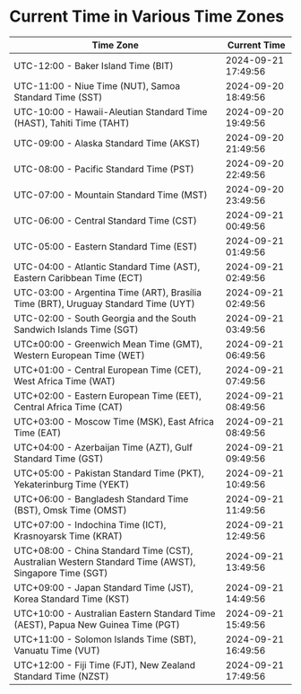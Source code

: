 # Current Time in Various Time Zones

| Time Zone | Current Time |
|-----------|--------------|
| UTC-12:00 - Baker Island Time (BIT) | 2024-09-21 17:49:56 |
| UTC-11:00 - Niue Time (NUT), Samoa Standard Time (SST) | 2024-09-20 18:49:56 |
| UTC-10:00 - Hawaii-Aleutian Standard Time (HAST), Tahiti Time (TAHT) | 2024-09-20 19:49:56 |
| UTC-09:00 - Alaska Standard Time (AKST) | 2024-09-20 21:49:56 |
| UTC-08:00 - Pacific Standard Time (PST) | 2024-09-20 22:49:56 |
| UTC-07:00 - Mountain Standard Time (MST) | 2024-09-20 23:49:56 |
| UTC-06:00 - Central Standard Time (CST) | 2024-09-21 00:49:56 |
| UTC-05:00 - Eastern Standard Time (EST) | 2024-09-21 01:49:56 |
| UTC-04:00 - Atlantic Standard Time (AST), Eastern Caribbean Time (ECT) | 2024-09-21 02:49:56 |
| UTC-03:00 - Argentina Time (ART), Brasília Time (BRT), Uruguay Standard Time (UYT) | 2024-09-21 02:49:56 |
| UTC-02:00 - South Georgia and the South Sandwich Islands Time (SGT) | 2024-09-21 03:49:56 |
| UTC±00:00 - Greenwich Mean Time (GMT), Western European Time (WET) | 2024-09-21 06:49:56 |
| UTC+01:00 - Central European Time (CET), West Africa Time (WAT) | 2024-09-21 07:49:56 |
| UTC+02:00 - Eastern European Time (EET), Central Africa Time (CAT) | 2024-09-21 08:49:56 |
| UTC+03:00 - Moscow Time (MSK), East Africa Time (EAT) | 2024-09-21 08:49:56 |
| UTC+04:00 - Azerbaijan Time (AZT), Gulf Standard Time (GST) | 2024-09-21 09:49:56 |
| UTC+05:00 - Pakistan Standard Time (PKT), Yekaterinburg Time (YEKT) | 2024-09-21 10:49:56 |
| UTC+06:00 - Bangladesh Standard Time (BST), Omsk Time (OMST) | 2024-09-21 11:49:56 |
| UTC+07:00 - Indochina Time (ICT), Krasnoyarsk Time (KRAT) | 2024-09-21 12:49:56 |
| UTC+08:00 - China Standard Time (CST), Australian Western Standard Time (AWST), Singapore Time (SGT) | 2024-09-21 13:49:56 |
| UTC+09:00 - Japan Standard Time (JST), Korea Standard Time (KST) | 2024-09-21 14:49:56 |
| UTC+10:00 - Australian Eastern Standard Time (AEST), Papua New Guinea Time (PGT) | 2024-09-21 15:49:56 |
| UTC+11:00 - Solomon Islands Time (SBT), Vanuatu Time (VUT) | 2024-09-21 16:49:56 |
| UTC+12:00 - Fiji Time (FJT), New Zealand Standard Time (NZST) | 2024-09-21 17:49:56 |
